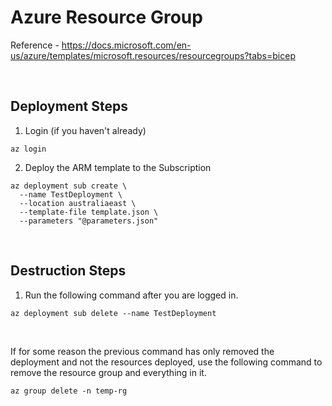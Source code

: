 # Azure Resource Group

Reference - https://docs.microsoft.com/en-us/azure/templates/microsoft.resources/resourcegroups?tabs=bicep

</br>

## Deployment Steps

1. Login (if you haven't already)    

```
az login
```

2. Deploy the ARM template to the Subscription

```
az deployment sub create \
  --name TestDeployment \
  --location australiaeast \
  --template-file template.json \
  --parameters "@parameters.json"
```

</br>

## Destruction Steps

1. Run the following command after you are logged in.

```
az deployment sub delete --name TestDeployment
```

</br>

If for some reason the previous command has only removed the deployment and not the resources deployed, use the following command to remove the resource group and everything in it.

```
az group delete -n temp-rg
```